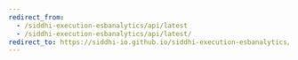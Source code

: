 ```yaml
---
redirect_from:
  - /siddhi-execution-esbanalytics/api/latest
  - /siddhi-execution-esbanalytics/api/latest/
redirect_to: https://siddhi-io.github.io/siddhi-execution-esbanalytics/api/latest/
---
```

